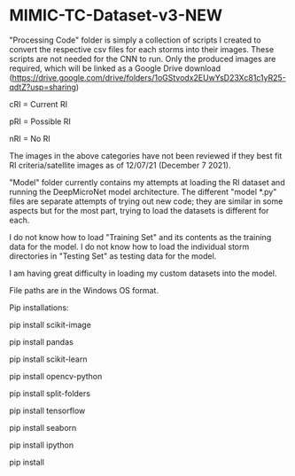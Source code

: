 # MIMIC-TC-Dataset-v3-NEW

"Processing Code" folder is simply a collection of scripts I created to convert the respective csv files for each storms into their images.
These scripts are not needed for the CNN to run.  Only the produced images are required, which will be linked as a Google Drive download (https://drive.google.com/drive/folders/1oGStvodx2EUwYsD23Xc81c1yR25-qdtZ?usp=sharing)

cRI = Current RI

pRI = Possible RI

nRI = No RI

The images in the above categories have not been reviewed if they best fit RI criteria/satellite images as of 12/07/21 (December 7 2021).

"Model" folder currently contains my attempts at loading the RI dataset and running the DeepMicroNet model architecture.
The different "model *.py" files are separate attempts of trying out new code; they are similar in some aspects but for the most part, trying to load the datasets is different for each.

I do not know how to load "Training Set" and its contents as the training data for the model.
I do not know how to load the individual storm directories in "Testing Set" as testing data for the model.

I am having great difficulty in loading my custom datasets into the model.

File paths are in the Windows OS format.

Pip installations:

pip install scikit-image

pip install pandas

pip install scikit-learn

pip install opencv-python

pip install split-folders

pip install tensorflow

pip install seaborn

pip install ipython

pip install 
